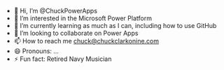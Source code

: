 - 👋 Hi, I’m @ChuckPowerApps
- 👀 I’m interested in the Microsoft Power Platform
- 🌱 I’m currently learning as much as I can, including how to use GitHub
- 💞️ I’m looking to collaborate on Power Apps
- 📫 How to reach me chuck@chuckclarkonine.com
- 😄 Pronouns: ...
- ⚡ Fun fact: Retired Navy Musician

<!---
ChuckPowerApps/ChuckPowerApps is a ✨ special ✨ repository because its `README.md` (this file) appears on your GitHub profile.
You can click the Preview link to take a look at your changes.
--->
